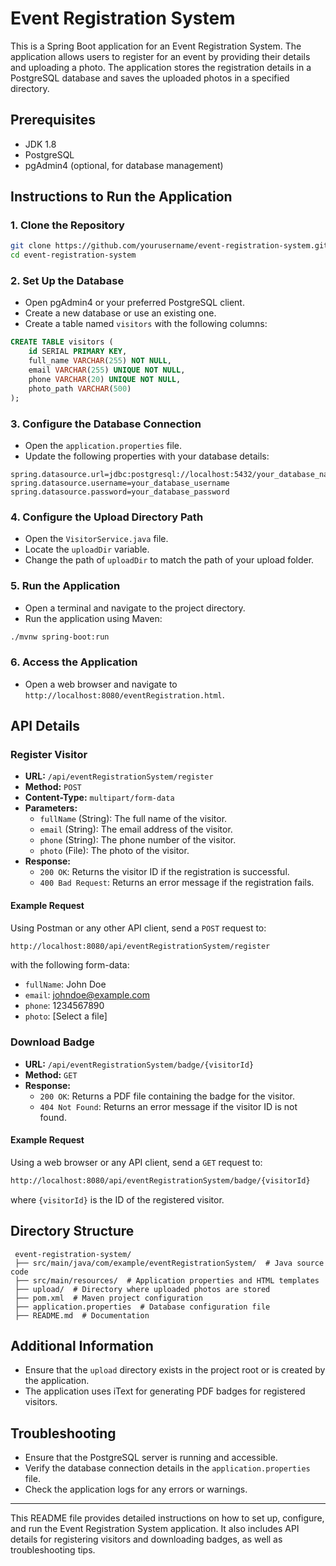 # Event Registration System

This is a Spring Boot application for an Event Registration System. The application allows users to register for an event by providing their details and uploading a photo. The application stores the registration details in a PostgreSQL database and saves the uploaded photos in a specified directory.

## Prerequisites

- JDK 1.8
- PostgreSQL
- pgAdmin4 (optional, for database management)

## Instructions to Run the Application

### 1. Clone the Repository
```sh
git clone https://github.com/yourusername/event-registration-system.git
cd event-registration-system
```

### 2. Set Up the Database
- Open pgAdmin4 or your preferred PostgreSQL client.
- Create a new database or use an existing one.
- Create a table named `visitors` with the following columns:

```sql
CREATE TABLE visitors (
    id SERIAL PRIMARY KEY,
    full_name VARCHAR(255) NOT NULL,
    email VARCHAR(255) UNIQUE NOT NULL,
    phone VARCHAR(20) UNIQUE NOT NULL,
    photo_path VARCHAR(500)
);
```

### 3. Configure the Database Connection
- Open the `application.properties` file.
- Update the following properties with your database details:

```properties
spring.datasource.url=jdbc:postgresql://localhost:5432/your_database_name
spring.datasource.username=your_database_username
spring.datasource.password=your_database_password
```

### 4. Configure the Upload Directory Path
- Open the `VisitorService.java` file.
- Locate the `uploadDir` variable.
- Change the path of `uploadDir` to match the path of your upload folder.

### 5. Run the Application
- Open a terminal and navigate to the project directory.
- Run the application using Maven:

```sh
./mvnw spring-boot:run
```

### 6. Access the Application
- Open a web browser and navigate to `http://localhost:8080/eventRegistration.html`.

## API Details

### Register Visitor

- **URL:** `/api/eventRegistrationSystem/register`
- **Method:** `POST`
- **Content-Type:** `multipart/form-data`
- **Parameters:**
  - `fullName` (String): The full name of the visitor.
  - `email` (String): The email address of the visitor.
  - `phone` (String): The phone number of the visitor.
  - `photo` (File): The photo of the visitor.
- **Response:**
  - `200 OK`: Returns the visitor ID if the registration is successful.
  - `400 Bad Request`: Returns an error message if the registration fails.

#### Example Request

Using Postman or any other API client, send a `POST` request to:
```sh
http://localhost:8080/api/eventRegistrationSystem/register
```
with the following form-data:

- `fullName`: John Doe
- `email`: johndoe@example.com
- `phone`: 1234567890
- `photo`: [Select a file]

### Download Badge

- **URL:** `/api/eventRegistrationSystem/badge/{visitorId}`
- **Method:** `GET`
- **Response:**
  - `200 OK`: Returns a PDF file containing the badge for the visitor.
  - `404 Not Found`: Returns an error message if the visitor ID is not found.

#### Example Request

Using a web browser or any API client, send a `GET` request to:
```sh
http://localhost:8080/api/eventRegistrationSystem/badge/{visitorId}
```
where `{visitorId}` is the ID of the registered visitor.

## Directory Structure

```
 event-registration-system/
 ├── src/main/java/com/example/eventRegistrationSystem/  # Java source code
 ├── src/main/resources/  # Application properties and HTML templates
 ├── upload/  # Directory where uploaded photos are stored
 ├── pom.xml  # Maven project configuration
 ├── application.properties  # Database configuration file
 ├── README.md  # Documentation
```

## Additional Information

- Ensure that the `upload` directory exists in the project root or is created by the application.
- The application uses iText for generating PDF badges for registered visitors.

## Troubleshooting

- Ensure that the PostgreSQL server is running and accessible.
- Verify the database connection details in the `application.properties` file.
- Check the application logs for any errors or warnings.

---

This README file provides detailed instructions on how to set up, configure, and run the Event Registration System application. It also includes API details for registering visitors and downloading badges, as well as troubleshooting tips.


